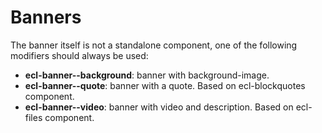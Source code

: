 # Banners

The banner itself is not a standalone component, one of the following modifiers should always be used:
* **ecl-banner--background**: banner with background-image.
* **ecl-banner--quote**: banner with a quote. Based on ecl-blockquotes component.
* **ecl-banner--video**: banner with video and description. Based on ecl-files component.
